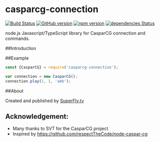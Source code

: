 # casparcg-connection

[![Build Status](https://travis-ci.org/SuperFlyTV/casparcg-connection.svg?branch=master)](https://travis-ci.org/SuperFlyTV/casparcg-connection)
[![GitHub version](https://badge.fury.io/gh/superflytv%2Fcasparcg-connection.svg)](https://badge.fury.io/gh/superflytv%2Fcasparcg-connection)
[![npm version](https://badge.fury.io/js/casparcg-connection.svg)](https://badge.fury.io/js/casparcg-connection)
[![dependencies Status](https://david-dm.org/superflytv/casparcg-connection/status.svg)](https://david-dm.org/superflytv/casparcg-connection)


node.js Javascript/TypeScript library for CasparCG connection and commands.

##Introduction

##Example
```javascript
const {CasparCG} = require('casparcg-connection');

var connection = new CasparCG();
connection.play(1, 1, 'amb');
```

##About

Created and published by [SuperFly.tv](http://superfly.tv)

## Acknowledgement:
- Many thanks to SVT for the CasparCG project
- Inspired by https://github.com/respectTheCode/node-caspar-cg
